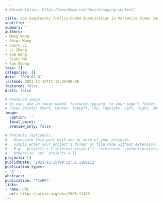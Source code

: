 ```yaml
---
# Documentation: https://wowchemy.com/docs/managing-content/

title: Low Complexity Trellis-Coded Quantization in Versatile Video Coding
subtitle: ''
summary: ''
authors:
- Meng Wang
- Shiqi Wang
- Junru Li
- Li Zhang
- Yue Wang
- Siwei Ma
- Sam Kwong
tags: []
categories: []
date: '2020-01-01'
lastmod: 2021-12-15T17:12:32+08:00
featured: false
draft: false

# Featured image
# To use, add an image named `featured.jpg/png` to your page's folder.
# Focal points: Smart, Center, TopLeft, Top, TopRight, Left, Right, BottomLeft, Bottom, BottomRight.
image:
  caption: ''
  focal_point: ''
  preview_only: false

# Projects (optional).
#   Associate this post with one or more of your projects.
#   Simply enter your project's folder or file name without extension.
#   E.g. `projects = ["internal-project"]` references `content/project/deep-learning/index.md`.
#   Otherwise, set `projects = []`.
projects: []
publishDate: '2021-12-15T09:12:32.118821Z'
publication_types:
- '2'
abstract: ''
publication: '*CoRR*'
links:
- name: URL
  url: https://arxiv.org/abs/2008.11420
---
```

